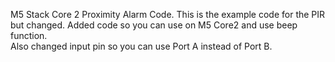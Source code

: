 M5 Stack Core 2 Proximity Alarm Code.  This is the example code for the PIR but changed.  Added code so you can use on M5 Core2 and use beep function.  
Also changed input pin so you can use Port A instead of Port B.
